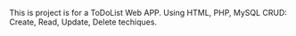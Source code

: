 This is project is for a ToDoList Web APP.
Using HTML, PHP, MySQL
CRUD: Create, Read, Update, Delete techiques.